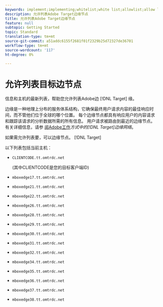 ```yaml
---
keywords: implement;implementing;whitelist;white list;allowlist;allow list;edge;edges
description: 允许列表Adobe Target边缘节点
title: 允许列表Adobe Target边缘节点
feature: null
subtopic: Getting Started
topic: Standard
translation-type: tm+mt
source-git-commit: a51addc6155f2681f01f2329b25d72327de36701
workflow-type: tm+mt
source-wordcount: '117'
ht-degree: 0%

---
```



# 允许列表目标边节点

信息和主机的最新列表，帮助您允许列表Adobe边 [!DNL Target] 缘。

边缘是一种地理上分布的服务体系结构，它确保最终用户请求内容的最佳响应时间，而不管他们位于全球的哪个位置。 每个边缘节点都具有响应用户的内容请求和跟踪该请求的分析数据所需的所有信息。 用户请求被路由到最近的边缘节点。 有关详细信息，请参 [阅Adobe工作](/help/c-intro/how-target-works.md#concept_0AE2ED8E9DE64288A8B30FCBF1040934)*方式中的[!DNL Target]边缘网络*。

如果需允许列表要，可以边缘节点。 [!DNL Target]

以下列表包括当前主机：

* `CLIENTCODE.tt.omtrdc.net`

   (其中CLIENTCODE是您的目标客户端ID)

* `mboxedge17.tt.omtrdc.net`
* `mboxedge21.tt.omtrdc.net`
* `mboxedge22.tt.omtrdc.net`
* `mboxedge26.tt.omtrdc.net`
* `mboxedge28.tt.omtrdc.net`
* `mboxedge29.tt.omtrdc.net`
* `mboxedge30.tt.omtrdc.net`
* `mboxedge31.tt.omtrdc.net`
* `mboxedge32.tt.omtrdc.net`
* `mboxedge34.tt.omtrdc.net`
* `mboxedge35.tt.omtrdc.net`
* `mboxedge36.tt.omtrdc.net`
* `mboxedge37.tt.omtrdc.net`
* `mboxedge38.tt.omtrdc.net`
